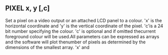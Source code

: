 ## PIXEL x, y [,c]

Set a pixel on a video output or an attached LCD panel to a colour. 'x' is the horizontal coordinate and 'y' is the vertical coordinate of the pixel. 'c'is a 24 bit number specifying the colour. 'c' is optional and if omitted thecurrent foreground colour will be used.All parameters can be expressed as arrays and the software will plot thenumber of pixels as determined by the dimensions of the smallest array. 'x' and